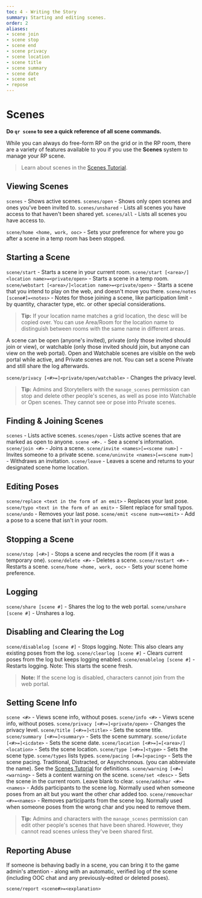 ```yaml
---
toc: 4 - Writing the Story
summary: Starting and editing scenes.
order: 2
aliases:
- scene join
- scene stop
- scene end
- scene privacy
- scene location
- scene title
- scene summary
- scene date
- scene set
- repose
---
```

# Scenes
**Do `qr scene` to see a quick reference of all scene commands.**

While you can always do free-form RP on the grid or in the RP room, there are a variety of features available to you if you use the **Scenes** system to manage your RP scene.

> Learn about scenes in the [Scenes Tutorial](/help/scenes_tutorial).

## Viewing Scenes

`scenes` - Shows active scenes.
`scenes/open` - Shows only open scenes and ones you've been invited to.
`scenes/unshared` - Lists all scenes you have access to that haven't been shared yet.
`scenes/all` - Lists all scenes you have access to.

`scene/home <home, work, ooc>` - Sets your preference for where you go after a scene in a temp room has been stopped.

## Starting  a Scene

`scene/start` - Starts a scene in your current room.
`scene/start [<area>/]<location name>=<private/open>` - Starts a scene in a temp room.
`scene/webstart [<area>/]<location name>=<private/open>` - Starts a scene that you intend to play on the web, and doesn't move you there.
`scene/notes [scene#]=<notes>` - Notes for those joining a scene, like participation limit - by quantity, character type, etc. or other special considerations.

> **Tip:** If your location name matches a grid location, the desc will be copied over.  You can use Area/Room for the location name to distinguish between rooms with the same name in different areas.

A scene can be open (anyone's invited), private (only those invited should join or view), or watchable (only those invited should join, but anyone can view on the web portal). Open and Watchable scenes are visible on the web portal while active, and Private scenes are not. You can set a scene Private and still share the log afterwards.

`scene/privacy [<#>=]<private/open/watchable>` - Changes the privacy level.

> **Tip:** Admins and Storytellers with the `manage_scenes` permission can stop and delete other people's scenes, as well as pose into Watchable or Open scenes. They cannot see or pose into Private scenes.


## Finding & Joining Scenes

`scenes` - Lists active scenes.
`scenes/open` - Lists active scenes that are marked as open to anyone.
`scene <#>.` - See a scene's information.
`scene/join <#>` - Joins a scene.
`scene/invite <names>[=<scene num>]` - Invites someone to a private scene.
`scene/uninvite <names>[=<scene num>]` - Withdraws an invitation.
`scene/leave` - Leaves a scene and returns to your designated scene home location.

## Editing Poses

`scene/replace <text in the form of an emit>` - Replaces your last pose.
`scene/typo <text in the form of an emit>` - Silent replace for small typos.
`scene/undo` - Removes your last pose.
`scene/emit <scene num>=<emit>` - Add a pose to a scene that isn't in your room.

## Stopping a Scene

`scene/stop [<#>]` - Stops a scene and recycles the room (if it was a temporary one).
`scene/delete <#>` - Deletes a scene.
`scene/restart <#>` - Restarts a scene.
`scene/home <home, work, ooc>` - Sets your scene home preference.

## Logging

`scene/share [scene #]` - Shares the log to the web portal.
`scene/unshare [scene #]` - Unshares a log.

## Disabling and Clearing the Log

`scene/disablelog [scene #]` - Stops logging. Note: This also clears any existing poses from the log.
`scene/clearlog [scene #]` - Clears current poses from the log but keeps logging enabled.
`scene/enablelog [scene #]` - Restarts logging. Note: This starts the scene fresh.

> **Note:** If the scene log is disabled, characters cannot join from the web portal.

## Setting Scene Info

`scene <#>` - Views scene info, without poses.
`scene/info <#>` - Views scene info, without poses.
`scene/privacy [<#>=]<private/open>` - Changes the privacy level.
`scene/title [<#>=]<title>` - Sets the scene title.
`scene/summary [<#>=]<summary>` - Sets the scene summary.
`scene/icdate [<#>=]<icdate>` - Sets the scene date.
`scene/location [<#>=]=[<area>/]<location>` - Sets the scene location.
`scene/type [<#>=]<type>` - Sets the scene type.  `scene/types` lists types.
`scene/pacing [<#=]<pacing>` - Sets the scene pacing. Traditional, Distracted, or Asynchronous. (you can abbreviate the name). See the [Scenes Tutorial](/help/scenes_tutorial) for definitions.
`scene/warning [<#=]<warning>` - Sets a content warning on the scene.
`scene/set <desc>` - Sets the scene in the current room.  Leave blank to clear.
`scene/addchar <#>=<names>` - Adds participants to the scene log. Normally used when someone poses from an alt but you want the other char added too.
`scene/removechar <#>=<names>` - Removes participants from the scene log. Normally used when someone poses from the wrong char and you need to remove them.

> **Tip:** Admins and characters with the `manage_scenes` permission can edit other people's scenes that have been shared.  However, they cannot read scenes unless they've been shared first.

## Reporting Abuse

If someone is behaving badly in a scene, you can bring it to the game admin's attention - along with an automatic, verified log of the scene (including OOC chat and any previously-edited or deleted poses).  

`scene/report <scene#>=<explanation>`
